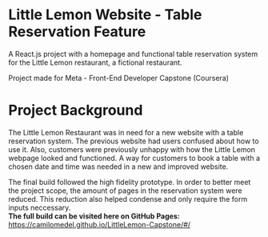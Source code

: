 # Little Lemon Website - Table Reservation Feature
A React.js project with a homepage and functional table reservation system for the Little Lemon restaurant, a fictional restaurant.

Project made for Meta - Front-End Developer Capstone (Coursera)


# Project Background
The Little Lemon Restaurant was in need for a new website with a table reservation system. The previous website had users confused about how to use it. Also, customers were previously unhappy with how the Little Lemon webpage looked and functioned. A way for customers to book a table with a chosen date and time was needed in a new and improved website.


The final build followed the high fidelity prototype. In order to better meet the project scope, the amount of pages in the reservation system were reduced. This reduction also helped condense and only require the form inputs neccessary.
</br>
**The full build can be visited here on GitHub Pages:** https://camilomedel.github.io/LittleLemon-Capstone/#/
